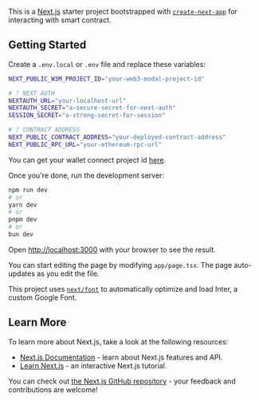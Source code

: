 This is a [Next.js](https://nextjs.org/) starter project bootstrapped with [`create-next-app`](https://github.com/vercel/next.js/tree/canary/packages/create-next-app) for interacting with smart contract.

## Getting Started

Create a `.env.local` or `.env` file and replace these variables:

```bash
NEXT_PUBLIC_W3M_PROJECT_ID="your-web3-modal-project-id"

# ? NEXT AUTH
NEXTAUTH_URL="your-localhost-url"
NEXTAUTH_SECRET="a-secure-secret-for-next-auth"
SESSION_SECRET="a-strong-secret-for-session"

# ? CONTRACT ADDRESS
NEXT_PUBLIC_CONTRACT_ADDRESS="your-deployed-contract-address"
NEXT_PUBLIC_RPC_URL="your-ethereum-rpc-url"

```

You can get your wallet connect project id [here](https://cloud.walletconnect.com/sign-in).

Once you're done, run the development server:

```bash
npm run dev
# or
yarn dev
# or
pnpm dev
# or
bun dev
```

Open [http://localhost:3000](http://localhost:3000) with your browser to see the result.

You can start editing the page by modifying `app/page.tsx`. The page auto-updates as you edit the file.

This project uses [`next/font`](https://nextjs.org/docs/basic-features/font-optimization) to automatically optimize and load Inter, a custom Google Font.

## Learn More

To learn more about Next.js, take a look at the following resources:

- [Next.js Documentation](https://nextjs.org/docs) - learn about Next.js features and API.
- [Learn Next.js](https://nextjs.org/learn) - an interactive Next.js tutorial.

You can check out [the Next.js GitHub repository](https://github.com/vercel/next.js/) - your feedback and contributions are welcome!
